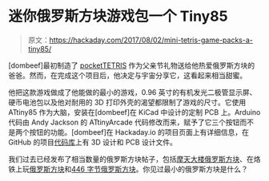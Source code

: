 # 迷你俄罗斯方块游戏包一个 Tiny85

> 原文：<https://hackaday.com/2017/08/02/mini-tetris-game-packs-a-tiny85/>

[dombeef]最初制造了 [pocketTETRIS](https://hackaday.io/project/26170-pocketetris) 作为父亲节礼物送给他热爱俄罗斯方块的爸爸。然而，在完成这个项目后，他决定与宇宙分享它，这看起来相当甜蜜。

他把这款游戏做成了他能做的最小的游戏，0.96 英寸的有机发光二极管显示屏、硬币电池包以及他对耐用的 3D 打印外壳的渴望都限制了游戏的尺寸。它使用 ATtiny85 作为大脑，安装在[dombeef]在 KiCad 中设计的定制 PCB 上。Arduino 代码由 Andy Jackson 的 ATtinyArcade 代码修改而来，赋予了它三个按钮而不是两个按钮的功能。[dombeef]在 Hackaday.io 的项目页面上有详细信息，在 GitHub 的项目[代码库](https://github.com/dombeef/pockeTETRIS)上有 3D 设计和 PCB 设计文件。

我们过去已经发布了相当数量的俄罗斯方块帖子，包括[摩天大楼俄罗斯方块](http://hackaday.com/2015/01/01/skyscraper-tetris-lets-the-city-know-how-good-or-bad-you-are/)、在烙铁上玩[俄罗斯方块](http://hackaday.com/2017/07/07/tetris-on-a-soldering-iron/)和[446 字节俄罗斯方块](http://hackaday.com/2016/10/06/tetris-in-446-bytes/)。你见过最小的俄罗斯方块是什么？
